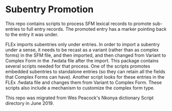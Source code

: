 # Subentry Promotion
This repo contains scripts to process SFM lexical records to promote sub-entries to full entry records. The promoted entry has a marker pointing back to the entry it was under.

FLEx imports subentries only under entries.  In order to import a subentry under a sense, it needs to be recast as a variant (rather than as complex forms) in the SFM file, and then imported, and then changed from Variant to Complex Form in the .fwdata file after the import. This package contains several scripts needed for that process.  One of the scripts promotes embedded subentries to standalone entries (so they can retain all the fields that Complex Forms can have). Another script looks for these entries in the FLEx .fwdata file and changes them from Variant to Complex Form.  These scripts also include a mechanism to customize the complex form type.

This repo was migrated from Wes Peacock's Nkonya dictionary Script directory in June 2019.
